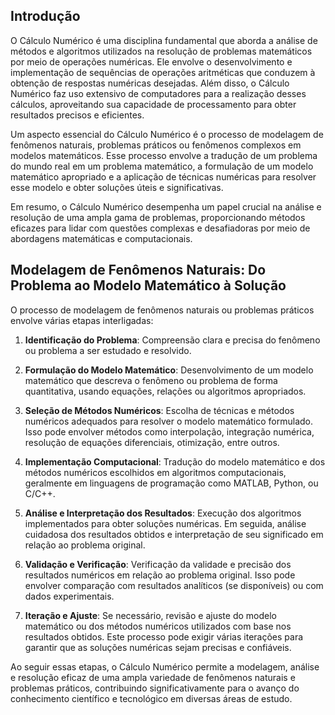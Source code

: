 ## Introdução

O Cálculo Numérico é uma disciplina fundamental que aborda a análise de métodos e algoritmos utilizados na resolução de problemas matemáticos por meio de operações numéricas. Ele envolve o desenvolvimento e implementação de sequências de operações aritméticas que conduzem à obtenção de respostas numéricas desejadas. Além disso, o Cálculo Numérico faz uso extensivo de computadores para a realização desses cálculos, aproveitando sua capacidade de processamento para obter resultados precisos e eficientes.

Um aspecto essencial do Cálculo Numérico é o processo de modelagem de fenômenos naturais, problemas práticos ou fenômenos complexos em modelos matemáticos. Esse processo envolve a tradução de um problema do mundo real em um problema matemático, a formulação de um modelo matemático apropriado e a aplicação de técnicas numéricas para resolver esse modelo e obter soluções úteis e significativas.

Em resumo, o Cálculo Numérico desempenha um papel crucial na análise e resolução de uma ampla gama de problemas, proporcionando métodos eficazes para lidar com questões complexas e desafiadoras por meio de abordagens matemáticas e computacionais.

## Modelagem de Fenômenos Naturais: Do Problema ao Modelo Matemático à Solução

O processo de modelagem de fenômenos naturais ou problemas práticos envolve várias etapas interligadas:

1. **Identificação do Problema**: Compreensão clara e precisa do fenômeno ou problema a ser estudado e resolvido.

2. **Formulação do Modelo Matemático**: Desenvolvimento de um modelo matemático que descreva o fenômeno ou problema de forma quantitativa, usando equações, relações ou algoritmos apropriados.

3. **Seleção de Métodos Numéricos**: Escolha de técnicas e métodos numéricos adequados para resolver o modelo matemático formulado. Isso pode envolver métodos como interpolação, integração numérica, resolução de equações diferenciais, otimização, entre outros.

4. **Implementação Computacional**: Tradução do modelo matemático e dos métodos numéricos escolhidos em algoritmos computacionais, geralmente em linguagens de programação como MATLAB, Python, ou C/C++.

5. **Análise e Interpretação dos Resultados**: Execução dos algoritmos implementados para obter soluções numéricas. Em seguida, análise cuidadosa dos resultados obtidos e interpretação de seu significado em relação ao problema original.

6. **Validação e Verificação**: Verificação da validade e precisão dos resultados numéricos em relação ao problema original. Isso pode envolver comparação com resultados analíticos (se disponíveis) ou com dados experimentais.

7. **Iteração e Ajuste**: Se necessário, revisão e ajuste do modelo matemático ou dos métodos numéricos utilizados com base nos resultados obtidos. Este processo pode exigir várias iterações para garantir que as soluções numéricas sejam precisas e confiáveis.

Ao seguir essas etapas, o Cálculo Numérico permite a modelagem, análise e resolução eficaz de uma ampla variedade de fenômenos naturais e problemas práticos, contribuindo significativamente para o avanço do conhecimento científico e tecnológico em diversas áreas de estudo.
